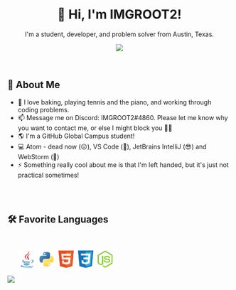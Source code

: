 <!--Are you looking at my README code? Hmm...-->
<div align="center">
  <h1>👋 Hi, I'm IMGROOT2!</h1>
  <p>I'm a student, developer, and problem solver from Austin, Texas.<p>
  <img src="https://github-readme-stats-git-masterrstaa-rickstaa.vercel.app/api?username=IMGROOT2&hide=stars&count_private=true&show_icons=true&theme=algolia">
</div>
<br>
<h2>🙌 About Me</h2>
<ul>
<li> 👀 I love baking, playing tennis and the piano, and working through coding problems. </li>
<li> 📫 Message me on Discord: IMGROOT2#4860. Please let me know why you want to contact me, or else I might block you 🤷‍♂️ </li>
<li> 🌎 I'm a GitHub Global Campus student! </li>
<li> 💻 Atom - dead now (😔), VS Code (🤨), JetBrains IntelliJ (😎) and WebStorm (🤩) </li>
<li> ⚡ Something really cool about me is that I'm left handed, but it's just not practical sometimes! </li>
</ul>

<br>
<br>
<h2>🛠️ Favorite Languages</h2>
<br>
<ul> <!--- I know this isn't a list but I need to align these icons lol --->
<img src="https://github.com/devicons/devicon/blob/master/icons/java/java-original.svg" height=40>
<img src="https://github.com/devicons/devicon/blob/master/icons/python/python-original.svg" height=40> 
<img src="https://github.com/devicons/devicon/blob/master/icons/html5/html5-original.svg" height=40> 
<img src="https://github.com/devicons/devicon/blob/master/icons/css3/css3-original.svg" height=40> 
<img src="https://github.com/devicons/devicon/blob/master/icons/nodejs/nodejs-original.svg" height=40> 
</ul>
<img src="https://hit.yhype.me/github/profile?user_id=116324098">
